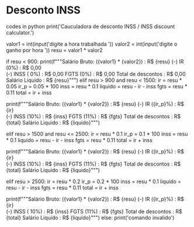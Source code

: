 # Desconto INSS
codes in python
print('Cauculadora de desconto INSS / INSS discount calculator.')

valor1 = int(input('digite a hora trabalhada '))
valor2 = int(input('digite o ganho por hora '))
resu = valor1 * valor2


if resu < 900:
  print(f"""Salário Bruto: ({valor1} * {valor2})   : R$ {resu}
        (-) IR (0%)                     : R$   0,00  
        (-) INSS ( 0%)                 : R$  0,00
        FGTS (0%)                      : R$  0,00
        Total de descontos              : R$  0,00
        Salário Liquido                 : R$  {resu}""")
elif resu > 900 and resu < 1500:
  ir = resu * 0.05
  ir_p = 0.05 * 100
  inss = resu * 0.1
  liquido = resu - ir - inss
  fgts = resu * 0.11
  total = ir + inss
  
  print(f"""Salário Bruto: ({valor1} * {valor2})   : R$ {resu}
        (-) IR ({ir_p}%)                     : R$   {ir}  
        (-) INSS (10%)                 : R$  {inss}
        FGTS (11%)                      : R$  {fgts}
        Total de descontos              : R$  {total}
        Salário Liquido                 : R$  {liquido}""")
  
elif resu > 1500 and resu <= 2500:
  ir = resu * 0.1
  ir_p = 0.1 * 100
  inss = resu * 0.1
  liquido = resu - ir - inss
  fgts = resu * 0.11
  total = ir + inss
  
  print(f"""Salário Bruto: ({valor1} * {valor2})   : R$ {resu}
        (-) IR ({ir_p}%)                     : R$   {ir}  
        (-) INSS (10%)                 : R$  {inss}
        FGTS (11%)                      : R$  {fgts}
        Total de descontos              : R$  {total}
        Salário Liquido                 : R$  {liquido}""")
  
elif resu > 2500:
  ir = resu * 0.2
  ir_p = 0.2 * 100
  inss = resu * 0.1
  liquido = resu - ir - inss
  fgts = resu * 0.11
  total = ir + inss
  
  print(f"""Salário Bruto: ({valor1} * {valor2})   : R$ {resu}
        (-) IR ({ir_p}%)                     : R$   {ir}  
        (-) INSS ( 10%)                 : R$  {inss}
        FGTS (11%)                      : R$  {fgts}
        Total de descontos              : R$  {total}
        Salário Liquido                 : R$  {liquido}""")
else:
  print('comando invalido')
